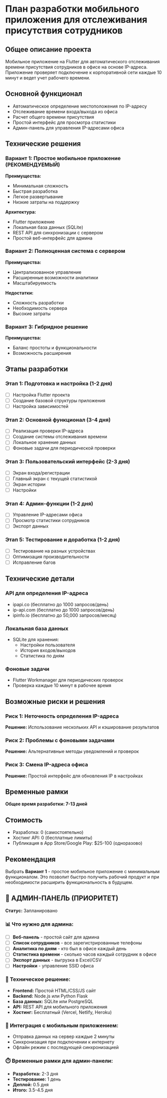 # План разработки мобильного приложения для отслеживания присутствия сотрудников

## Общее описание проекта
Мобильное приложение на Flutter для автоматического отслеживания времени присутствия сотрудников в офисе на основе IP-адреса. Приложение проверяет подключение к корпоративной сети каждые 10 минут и ведет учет рабочего времени.

## Основной функционал
- Автоматическое определение местоположения по IP-адресу
- Отслеживание времени входа/выхода из офиса
- Расчет общего времени присутствия
- Простой интерфейс для просмотра статистики
- Админ-панель для управления IP-адресами офиса

## Технические решения

### Вариант 1: Простое мобильное приложение (РЕКОМЕНДУЕМЫЙ)
**Преимущества:**
- Минимальная сложность
- Быстрая разработка
- Легкое развертывание
- Низкие затраты на поддержку

**Архитектура:**
- Flutter приложение
- Локальная база данных (SQLite)
- REST API для синхронизации с сервером
- Простой веб-интерфейс для админа

### Вариант 2: Полноценная система с сервером
**Преимущества:**
- Централизованное управление
- Расширенные возможности аналитики
- Масштабируемость

**Недостатки:**
- Сложность разработки
- Необходимость сервера
- Высокие затраты

### Вариант 3: Гибридное решение
**Преимущества:**
- Баланс простоты и функциональности
- Возможность расширения

## Этапы разработки

### Этап 1: Подготовка и настройка (1-2 дня)
- [ ] Настройка Flutter проекта
- [ ] Создание базовой структуры приложения
- [ ] Настройка зависимостей

### Этап 2: Основной функционал (3-4 дня)
- [ ] Реализация проверки IP-адреса
- [ ] Создание системы отслеживания времени
- [ ] Локальное хранение данных
- [ ] Фоновые задачи для периодической проверки

### Этап 3: Пользовательский интерфейс (2-3 дня)
- [ ] Экран входа/регистрации
- [ ] Главный экран с текущей статистикой
- [ ] Экран истории
- [ ] Настройки

### Этап 4: Админ-функции (1-2 дня)
- [ ] Управление IP-адресами офиса
- [ ] Просмотр статистики сотрудников
- [ ] Экспорт данных

### Этап 5: Тестирование и доработка (1-2 дня)
- [ ] Тестирование на разных устройствах
- [ ] Оптимизация производительности
- [ ] Исправление багов

## Технические детали

### API для определения IP-адреса
- ipapi.co (бесплатно до 1000 запросов/день)
- ip-api.com (бесплатно до 1000 запросов/день)
- ipinfo.io (бесплатно до 50,000 запросов/месяц)

### Локальная база данных
- SQLite для хранения:
  - Настройки пользователя
  - История входов/выходов
  - Статистика по дням

### Фоновые задачи
- Flutter Workmanager для периодических проверок
- Проверка каждые 10 минут в рабочее время

## Возможные риски и решения

### Риск 1: Неточность определения IP-адреса
**Решение:** Использование нескольких API и кэширование результатов

### Риск 2: Проблемы с фоновыми задачами
**Решение:** Альтернативные методы уведомлений и проверок

### Риск 3: Смена IP-адреса офиса
**Решение:** Простой интерфейс для обновления IP в настройках

## Временные рамки
**Общее время разработки: 7-13 дней**

## Стоимость
- Разработка: 0 (самостоятельно)
- Хостинг API: 0 (бесплатные лимиты)
- Публикация в App Store/Google Play: $25-100 (одноразово)

## Рекомендация
Выбрать **Вариант 1** - простое мобильное приложение с минимальным функционалом. Это позволит быстро получить рабочий продукт и при необходимости расширить функциональность в будущем.

## 🎯 АДМИН-ПАНЕЛЬ (ПРИОРИТЕТ)
**Статус:** Запланировано

### 📊 Что нужно для админа:
- [ ] **Веб-панель** - простой сайт для админа
- [ ] **Список сотрудников** - все зарегистрированные телефоны
- [ ] **Аналитика по дням** - кто был в офисе каждый день
- [ ] **Статистика времени** - сколько часов каждый сотрудник в офисе
- [ ] **Экспорт данных** - выгрузка в Excel/CSV
- [ ] **Настройки** - управление SSID офиса

### 🔧 Техническое решение:
- **Frontend:** Простой HTML/CSS/JS сайт
- **Backend:** Node.js или Python Flask
- **База данных:** SQLite или PostgreSQL
- **API:** REST API для мобильного приложения
- **Хостинг:** Бесплатный (Vercel, Netlify, Heroku)

### 📱 Интеграция с мобильным приложением:
- Отправка данных на сервер каждые 2 минуты
- Синхронизация при подключении к интернету
- Офлайн режим с последующей синхронизацией

### ⏱️ Временные рамки для админ-панели:
- **Разработка:** 2-3 дня
- **Тестирование:** 1 день
- **Деплой:** 0.5 дня
- **Итого:** 3.5-4.5 дня

